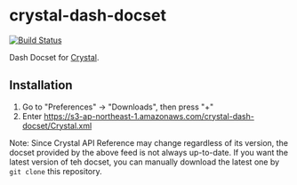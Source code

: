 # crystal-dash-docset

[![Build Status](https://travis-ci.org/5t111111/crystal-dash-docset.svg)](https://travis-ci.org/5t111111/crystal-dash-docset)  

Dash Docset for [Crystal](http://crystal-lang.org).

## Installation

1. Go to "Preferences" -> "Downloads", then press "+"
2. Enter https://s3-ap-northeast-1.amazonaws.com/crystal-dash-docset/Crystal.xml

Note: Since Crystal API Reference may change regardless of its version, the docset provided by the above feed is not always up-to-date. If you want the latest version of teh docset, you can manually download the latest one by `git clone` this repository.
